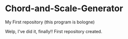 # Chord-and-Scale-Generator
My First repository (this program is bologne)

Welp, I've did it, finally!!
First repository created.
